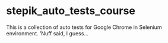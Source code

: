 # stepik_auto_tests_course

This is a collection of auto tests for Google Chrome in Selenium environment. ’Nuff said, I guess…
